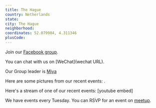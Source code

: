 ```yaml
---
title: The Hague
country: Netherlands
state: 
city: The Hague
neighborhood: 
coordinates: 52.079984, 4.311346
plusCode:
---
```

Join our [Facebook group](https://www.facebook.com/groups/free.code.camp.the.hague).

You can chat with us on [WeChat](wechat URL).

Our Group leader is [Miya](freecodecamp.org/miya)

Here are some pictures from our recent events:
![]().

Here's a stream of one of our recent events:
[youtube embed]

We have events every Tuesday. You can RSVP for an event on [meetup](meetupurl).
